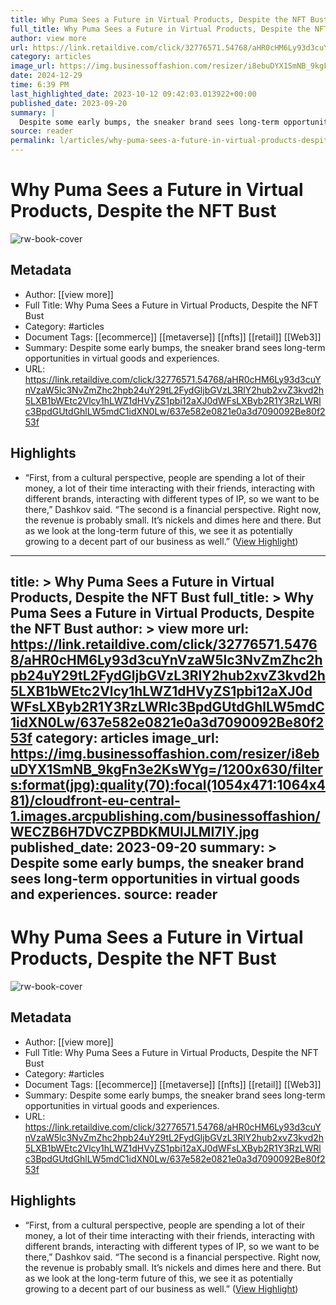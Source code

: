```yaml
---
title: Why Puma Sees a Future in Virtual Products, Despite the NFT Bust
full_title: Why Puma Sees a Future in Virtual Products, Despite the NFT Bust
author: view more
url: https://link.retaildive.com/click/32776571.54768/aHR0cHM6Ly93d3cuYnVzaW5lc3NvZmZhc2hpb24uY29tL2FydGljbGVzL3RlY2hub2xvZ3kvd2h5LXB1bWEtc2Vlcy1hLWZ1dHVyZS1pbi12aXJ0dWFsLXByb2R1Y3RzLWRlc3BpdGUtdGhlLW5mdC1idXN0Lw/637e582e0821e0a3d7090092Be80f253f
category: articles
image_url: https://img.businessoffashion.com/resizer/i8ebuDYX1SmNB_9kgFn3e2KsWYg=/1200x630/filters:format(jpg):quality(70):focal(1054x471:1064x481)/cloudfront-eu-central-1.images.arcpublishing.com/businessoffashion/WECZB6H7DVCZPBDKMUIJLMI7IY.jpg
date: 2024-12-29
time: 6:39 PM
last_highlighted_date: 2023-10-12 09:42:03.013922+00:00
published_date: 2023-09-20
summary: |
  Despite some early bumps, the sneaker brand sees long-term opportunities in virtual goods and experiences.
source: reader
permalink: l/articles/why-puma-sees-a-future-in-virtual-products-despite-the-nft-bust
---
```

# Why Puma Sees a Future in Virtual Products, Despite the NFT Bust

![rw-book-cover](https://img.businessoffashion.com/resizer/i8ebuDYX1SmNB_9kgFn3e2KsWYg=/1200x630/filters:format(jpg):quality(70):focal(1054x471:1064x481)/cloudfront-eu-central-1.images.arcpublishing.com/businessoffashion/WECZB6H7DVCZPBDKMUIJLMI7IY.jpg)

## Metadata
- Author: [[view more]]
- Full Title: Why Puma Sees a Future in Virtual Products, Despite the NFT Bust
- Category: #articles
- Document Tags: [[ecommerce]] [[metaverse]] [[nfts]] [[retail]] [[Web3]] 
- Summary: Despite some early bumps, the sneaker brand sees long-term opportunities in virtual goods and experiences.
- URL: https://link.retaildive.com/click/32776571.54768/aHR0cHM6Ly93d3cuYnVzaW5lc3NvZmZhc2hpb24uY29tL2FydGljbGVzL3RlY2hub2xvZ3kvd2h5LXB1bWEtc2Vlcy1hLWZ1dHVyZS1pbi12aXJ0dWFsLXByb2R1Y3RzLWRlc3BpdGUtdGhlLW5mdC1idXN0Lw/637e582e0821e0a3d7090092Be80f253f

## Highlights
- “First, from a cultural perspective, people are spending a lot of their money, a lot of their time interacting with their friends, interacting with different brands, interacting with different types of IP, so we want to be there,” Dashkov said. “The second is a financial perspective. Right now, the revenue is probably small. It’s nickels and dimes here and there. But as we look at the long-term future of this, we see it as potentially growing to a decent part of our business as well.” ([View Highlight](https://read.readwise.io/read/01hchm7e3k6925s0df9b2zr6rc))


---
title: >
  Why Puma Sees a Future in Virtual Products, Despite the NFT Bust
full_title: >
  Why Puma Sees a Future in Virtual Products, Despite the NFT Bust
author: >
  view more
url: https://link.retaildive.com/click/32776571.54768/aHR0cHM6Ly93d3cuYnVzaW5lc3NvZmZhc2hpb24uY29tL2FydGljbGVzL3RlY2hub2xvZ3kvd2h5LXB1bWEtc2Vlcy1hLWZ1dHVyZS1pbi12aXJ0dWFsLXByb2R1Y3RzLWRlc3BpdGUtdGhlLW5mdC1idXN0Lw/637e582e0821e0a3d7090092Be80f253f
category: articles
image_url: https://img.businessoffashion.com/resizer/i8ebuDYX1SmNB_9kgFn3e2KsWYg=/1200x630/filters:format(jpg):quality(70):focal(1054x471:1064x481)/cloudfront-eu-central-1.images.arcpublishing.com/businessoffashion/WECZB6H7DVCZPBDKMUIJLMI7IY.jpg
published_date: 2023-09-20
summary: >
  Despite some early bumps, the sneaker brand sees long-term opportunities in virtual goods and experiences.
source: reader
---
# Why Puma Sees a Future in Virtual Products, Despite the NFT Bust

![rw-book-cover](https://img.businessoffashion.com/resizer/i8ebuDYX1SmNB_9kgFn3e2KsWYg=/1200x630/filters:format(jpg):quality(70):focal(1054x471:1064x481)/cloudfront-eu-central-1.images.arcpublishing.com/businessoffashion/WECZB6H7DVCZPBDKMUIJLMI7IY.jpg)

## Metadata
- Author: [[view more]]
- Full Title: Why Puma Sees a Future in Virtual Products, Despite the NFT Bust
- Category: #articles
- Document Tags: [[ecommerce]] [[metaverse]] [[nfts]] [[retail]] [[Web3]] 
- Summary: Despite some early bumps, the sneaker brand sees long-term opportunities in virtual goods and experiences.
- URL: https://link.retaildive.com/click/32776571.54768/aHR0cHM6Ly93d3cuYnVzaW5lc3NvZmZhc2hpb24uY29tL2FydGljbGVzL3RlY2hub2xvZ3kvd2h5LXB1bWEtc2Vlcy1hLWZ1dHVyZS1pbi12aXJ0dWFsLXByb2R1Y3RzLWRlc3BpdGUtdGhlLW5mdC1idXN0Lw/637e582e0821e0a3d7090092Be80f253f

## Highlights
- “First, from a cultural perspective, people are spending a lot of their money, a lot of their time interacting with their friends, interacting with different brands, interacting with different types of IP, so we want to be there,” Dashkov said. “The second is a financial perspective. Right now, the revenue is probably small. It’s nickels and dimes here and there. But as we look at the long-term future of this, we see it as potentially growing to a decent part of our business as well.” ([View Highlight](https://read.readwise.io/read/01hchm7e3k6925s0df9b2zr6rc))


